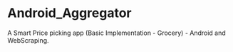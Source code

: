 # Android_Aggregator
A Smart Price picking app (Basic Implementation - Grocery) - Android and WebScraping.
